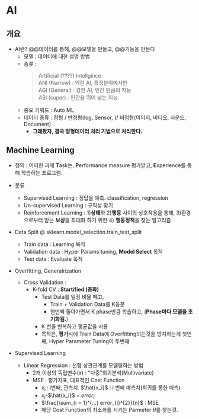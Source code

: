 # AI
## 개요
- AI란? @@데이터를 통해, @@모델을 만들고, @@기능을 만든다
    - 모델 : 데이터에 대한 설명 방법
    - 종류 :
        > Artificial (????) Intellgince  
        > ANI (Narrow) : 약한 AI, 특정분야에서만    
        > AGI (General) : 강한 AI, 인간 만큼의 지능   
        > ASI (super) : 인간을 뛰어 넘는 지능. 
    - 중요 키워드 : Auto ML
    - 데이터 종류 : 정형 / 반정형(log, Sensor, )/ 비정형(이미지, 비디오, 사운드, Document)
        - **그래봤자, 결국 정형데이터 처리 기법으로 처리한다.**
    

## Machine Learning
- 정의 : 어떠한 과제 **T**ask는, **P**erformance measure 평가받고, **E**xperience를 통해 학습하는 프로그램.
- 분류
    - Supervised Learning : 정답을 예측. classification, regression
    - Un-supervised Learning : 규칙성 찾기
    - Reinforcement Learning : 1)**상태**와 2)**행동** 사이의 상호작용을 통해, 3)환경으로부터 받는 **보상**을 최대화 하기 위한 4) **행동정책**을 찾는 알고리즘

- Data Split @ sklearn.model_selection.train_test_split
    - Train data : Learning 목적
    - Validation data : Hyper Params tuning, **Model Select** 목적
    - Test data : Evaluate 목적

- Overfitting, Generalrization
    - Cross Validation : 
        - K-fold CV : **Startified (층화)**
            - Test Data를 일정 비율 떼고,
                - Train + Validation Data를 K등분
                - 한번씩 돌아가면서 K phase만큼 학습하고, (**Phase마다 모델을 초기화됨.**)
            - K 번을 반복하고 평균값을 사용
            - 목적은, **평가**시에 Train Data에 Overfitting되는것을 방지하는게 첫번째, Hyper Parameter Tuning이 두번째

- Supervised Learning
    - Linear Regression : 선형 상관관계를 모델링하는 방법
        - 2개 이상의 독립변수($x$) : "다중"회귀분석(Multivariate)
        - MSE : 평가지표, 대표적인 Cost Function
            - ${x_i}$ : i번째, 관측치. $\hat{x_i}$ : i 번째 예측치(회귀를 통한 예측)
            - ${x_i}$-$\hat{x_i}$ = $error_{i}$
            - $\frac{\sum_{i = 1}^{...} error_{i}^{2}}{n}$ : MSE
            - 해당 Cost Function의 최소화를 시키는 Parmeter ${\theta}$를 찾는것.

<!-- $\hat{x}$  $\tilde{x}$, $\vec{x}$ $\overline{x}$ -->
<!-- https://rpruim.github.io/s341/S19/from-class/MathinRmd.html -->



